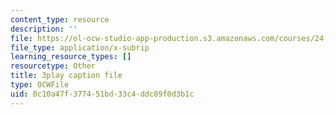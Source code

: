 ```yaml
---
content_type: resource
description: ''
file: https://ol-ocw-studio-app-production.s3.amazonaws.com/courses/24-908-creole-language-and-caribbean-identities-spring-2017/0c10a47f377451bd33c4ddc89f0d3b1c_JDRa0SwOf2k.srt
file_type: application/x-subrip
learning_resource_types: []
resourcetype: Other
title: 3play caption file
type: OCWFile
uid: 0c10a47f-3774-51bd-33c4-ddc89f0d3b1c
---
```

